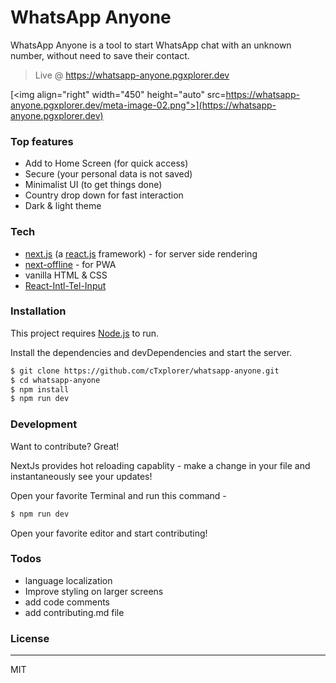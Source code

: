 # WhatsApp Anyone

WhatsApp Anyone is a tool to start WhatsApp chat with an unknown number, without need to save their contact.

> Live @ https://whatsapp-anyone.pgxplorer.dev

[<img align="right" width="450" height="auto" src=https://whatsapp-anyone.pgxplorer.dev/meta-image-02.png">](https://whatsapp-anyone.pgxplorer.dev)

### Top features
  - Add to Home Screen (for quick access)
  - Secure (your personal data is not saved)
  - Minimalist UI (to get things done)
  - Country drop down for fast interaction
  - Dark & light theme


### Tech
* [next.js](nextjs.org) (a [react.js](reactjs.org) framework) - for server side rendering
* [next-offline](https://github.com/hanford/next-offline) - for PWA
* vanilla HTML & CSS
* [React-Intl-Tel-Input](https://www.npmjs.com/package/react-intl-tel-input)


### Installation
This project requires [Node.js](https://nodejs.org/) to run.

Install the dependencies and devDependencies and start the server.

```sh
$ git clone https://github.com/cTxplorer/whatsapp-anyone.git
$ cd whatsapp-anyone
$ npm install
$ npm run dev
```

### Development

Want to contribute? Great!

NextJs provides hot reloading capablity - make a change in your file and instantaneously see your updates!

Open your favorite Terminal and run this command -

```sh
$ npm run dev
```

Open your favorite editor and start contributing!

### Todos

 - language localization
 - Improve styling on larger screens
 - add code comments
 - add contributing.md file


### License
----
MIT
